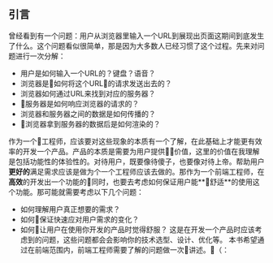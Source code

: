 ## 引言
曾经看到有一个问题：用户从浏览器里输入一个URL到展现出页面这期间到底发生了什么。这个问题看似很简单，那是因为大多数人已经习惯了这个过程。先来对问题进行一次分解：
  - 用户是如何输入一个URL的？键盘？语音？
  - 浏览器是如何将这个URL的请求发送出去的？
  - 浏览器如何通过URL来找到对应的服务器？
  - 服务器是如何响应浏览器的请求的？
  - 浏览器和服务器之间的数据是如何传播的？
  - 浏览器拿到服务器的数据后是如何渲染的？

作为一个工程师，应该要对这些现象的本质有一个了解，在此基础上才能更有效率的开发一个产品。产品的本质是需要为用户提供价值，这里的价值在我理解是包括功能性的体验性的。对待用户，既要像待傻子，也要像对待上帝。帮助用户**更好的**满足需求应该是做为个一个工程师应该去做的。那作为一个前端工程师，在**高效**的开发出一个功能的同时，也要去考虑如何保证用户能**舒适**的使用这个功能。那可能就需要考虑以下几个问题：
  - 如何理解用户真正想要的需求？
  - 如何保证快速应对用户需求的变化？
  - 如何让用户在使用你开发的产品时觉得舒服？
这是在开发一个产品时应该考虑到的问题，这些问题都会会影响你的技术选型、设计、优化等。
本书希望通过在前端范围内，前端工程师需要了解的问题做一次讲述。（：
